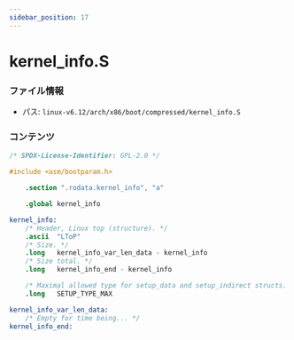 ```yaml
---
sidebar_position: 17
---
```

# kernel_info.S

### ファイル情報

- パス: `linux-v6.12/arch/x86/boot/compressed/kernel_info.S`

### コンテンツ

```S
/* SPDX-License-Identifier: GPL-2.0 */

#include <asm/bootparam.h>

	.section ".rodata.kernel_info", "a"

	.global kernel_info

kernel_info:
	/* Header, Linux top (structure). */
	.ascii	"LToP"
	/* Size. */
	.long	kernel_info_var_len_data - kernel_info
	/* Size total. */
	.long	kernel_info_end - kernel_info

	/* Maximal allowed type for setup_data and setup_indirect structs. */
	.long	SETUP_TYPE_MAX

kernel_info_var_len_data:
	/* Empty for time being... */
kernel_info_end:

```
